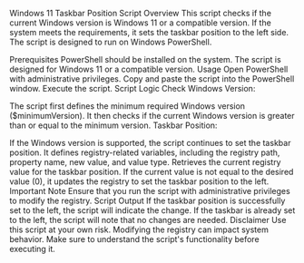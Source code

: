 Windows 11 Taskbar Position Script
Overview
This script checks if the current Windows version is Windows 11 or a compatible version. If the system meets the requirements, it sets the taskbar position to the left side. The script is designed to run on Windows PowerShell.

Prerequisites
PowerShell should be installed on the system.
The script is designed for Windows 11 or a compatible version.
Usage
Open PowerShell with administrative privileges.
Copy and paste the script into the PowerShell window.
Execute the script.
Script Logic
Check Windows Version:

The script first defines the minimum required Windows version ($minimumVersion).
It then checks if the current Windows version is greater than or equal to the minimum version.
Taskbar Position:

If the Windows version is supported, the script continues to set the taskbar position.
It defines registry-related variables, including the registry path, property name, new value, and value type.
Retrieves the current registry value for the taskbar position.
If the current value is not equal to the desired value (0), it updates the registry to set the taskbar position to the left.
Important Note
Ensure that you run the script with administrative privileges to modify the registry.
Script Output
If the taskbar position is successfully set to the left, the script will indicate the change.
If the taskbar is already set to the left, the script will note that no changes are needed.
Disclaimer
Use this script at your own risk. Modifying the registry can impact system behavior. Make sure to understand the script's functionality before executing it.
